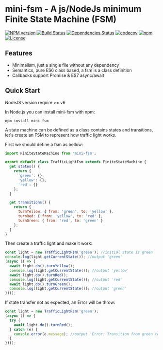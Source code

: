 # mini-fsm - A js/NodeJs minimum Finite State Machine (FSM)


[![NPM version](https://img.shields.io/npm/v/mini-fsm.svg?style=flat-square)](http://badge.fury.io/js/mini-fsm)
[![Build Status](https://travis-ci.org/AlloVince/mini-fsm.svg?branch=master)](https://travis-ci.org/AlloVince/mini-fsm)
[![Dependencies Status](https://david-dm.org/AlloVince/mini-fsm.svg)](https://david-dm.org/AlloVince/mini-fsm)
[![codecov](https://codecov.io/gh/AlloVince/mini-fsm/branch/master/graph/badge.svg)](https://codecov.io/gh/AlloVince/mini-fsm)
[![npm](https://img.shields.io/npm/dm/AlloVince.svg?maxAge=2592000)](https://www.npmjs.com/package/mini-fsm)
[![License](https://img.shields.io/npm/l/mini-fsm.svg?maxAge=2592000?style=plastic)](https://github.com/AlloVince/mini-fsm/blob/master/LICENSE)

## Features

- Minimalism, just a single file without any dependency
- Semantics, pure ES6 class based, a fsm is a class definition
- Callbacks support Promise & ES7 async/await


## Quick Start

NodeJS version require >= v6

In Node.js you can install mini-fsm with npm:

``` shell
npm install mini-fsm
```

A state machine can be defined as a class contains states and transitions, 
let's create an FSM to represent how traffic light works.

First we should define a fsm as bellow:

``` js
import FiniteStateMachine from 'mini-fsm';

export default class TrafficLightFsm extends FiniteStateMachine {
  get states() {
    return {
      'green': {},
      'yellow': {},
      'red': {}
    };
  }

  get transitions() {
    return {
      turnYellow: { from: 'green', to: 'yellow' },
      turnRed: { from: 'yellow', to: 'red' },
      turnGreen: { from: 'red', to: 'green' }
    };
  }
}
```

Then create a traffic light and make it work:

``` js
const light = new TrafficLightFsm('green'); //initial state is green
console.log(light.getCurrentState()); //output 'green'
(async () => {
  await light.do().turnYellow();
  console.log(light.getCurrentState()); //output 'yellow'
  await light.do().turnRed();
  console.log(light.getCurrentState()); //output 'red'
  await light.do().turnGreen();
  console.log(light.getCurrentState()); //output 'green'
})();
```

If state transfer not as expected, an Error will be throw:

``` js
const light = new TrafficLightFsm('green');
(async () => {
  try {
    await light.do().turnRed();
  } catch (e) {
    console.error(e.message); //output 'Error: Transition from green to red denied'
  }
})();
```